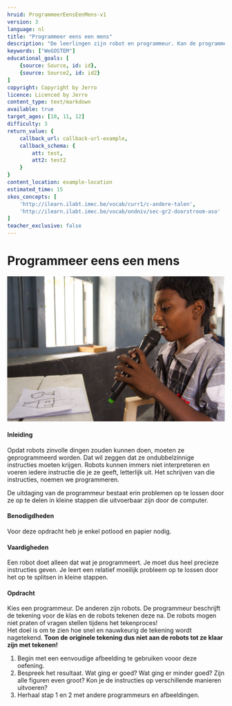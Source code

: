 ```yaml
---
hruid: ProgrammeerEensEenMens-v1
version: 3
language: nl
title: "Programmeer eens een mens"
description: "De leerlingen zijn robot en programmeur. Kan de programmeur de tekening perfect laten overtekenen door de robots?"
keywords: ["WeGOSTEM"]
educational_goals: [
    {source: Source, id: id}, 
    {source: Source2, id: id2}
]
copyright: Copyright by Jerro
licence: Licenced by Jerro
content_type: text/markdown
available: true
target_ages: [10, 11, 12]
difficulty: 3
return_value: {
    callback_url: callback-url-example,
    callback_schema: {
        att: test,
        att2: test2
    }
}
content_location: example-location
estimated_time: 15
skos_concepts: [
    'http://ilearn.ilabt.imec.be/vocab/curr1/c-andere-talen', 
    'http://ilearn.ilabt.imec.be/vocab/ondniv/sec-gr2-doorstroom-aso'
]
teacher_exclusive: false
---
```


# Programmeer eens een mens

![](embed/PeeMKind.jpg "Programmeer eens een mens")

#### Inleiding
Opdat robots zinvolle dingen zouden kunnen doen, moeten ze geprogrammeerd worden. Dat wil zeggen dat ze ondubbelzinnige instructies moeten krijgen. Robots kunnen immers niet interpreteren en voeren iedere instructie die je ze geeft, letterlijk uit. Het schrijven van die instructies, noemen we programmeren. 

De uitdaging van de programmeur bestaat erin problemen op te lossen door ze op te delen in kleine stappen die uitvoerbaar zijn door de computer. 

#### Benodigdheden 
Voor deze opdracht heb je enkel potlood en papier nodig.

#### Vaardigheden
Een robot doet alleen dat wat je programmeert. Je moet dus heel precieze instructies geven. Je leert een relatief moeilijk probleem op te lossen door het op te splitsen in kleine stappen.

#### Opdracht
Kies een programmeur. De anderen zijn robots. De programmeur beschrijft de tekening voor de klas en de robots tekenen deze na. De robots mogen niet praten of vragen stellen tijdens het tekenproces!  
Het doel is om te zien hoe snel en nauwkeurig de tekening wordt nagetekend. **Toon de originele tekening dus niet aan de robots tot ze klaar zijn met tekenen!**

1. Begin met een eenvoudige afbeelding te gebruiken vooor deze oefening.
2. Bespreek het resultaat. Wat ging er goed? Wat ging er minder goed? Zijn alle figuren even groot? Kon je de instructies op verschillende manieren uitvoeren?
3. Herhaal stap 1 en 2 met andere programmeurs en afbeeldingen.